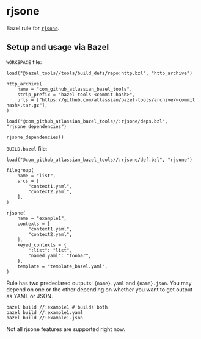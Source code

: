# rjsone

Bazel rule for [`rjsone`](https://github.com/wryun/rjsone).

## Setup and usage via Bazel

`WORKSPACE` file:
```bzl
load("@bazel_tools//tools/build_defs/repo:http.bzl", "http_archive")

http_archive(
    name = "com_github_atlassian_bazel_tools",
    strip_prefix = "bazel-tools-<commit hash>",
    urls = ["https://github.com/atlassian/bazel-tools/archive/<commit hash>.tar.gz"],
)

load("@com_github_atlassian_bazel_tools//:rjsone/deps.bzl", "rjsone_dependencies")

rjsone_dependencies()
```

`BUILD.bazel` file:
```bzl
load("@com_github_atlassian_bazel_tools//:rjsone/def.bzl", "rjsone")

filegroup(
    name = "list",
    srcs = [
        "context1.yaml",
        "context2.yaml",
    ],
)

rjsone(
    name = "example1",
    contexts = [
        "context1.yaml",
        "context2.yaml",
    ],
    keyed_contexts = {
        ":list": "list",
        "named.yaml": "foobar",
    },
    template = "template_bazel.yaml",
)
```
Rule has two predeclared outputs: `{name}.yaml` and `{name}.json`. You may depend on one or the other depending on
whether you want to get output as YAML or JSON.
```console
bazel build //:example1 # builds both
bazel build //:example1.yaml
bazel build //:example1.json
```
Not all rjsone features are supported right now.
